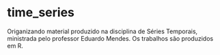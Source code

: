 # time_series
Origanizando material produzido na disciplina de Séries Temporais, ministrada pelo professor Eduardo Mendes. Os trabalhos são produzidos em R. 
